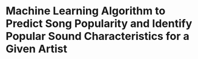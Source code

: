 # Machine Learning Algorithm to Predict Song Popularity and Identify Popular Sound Characteristics for a Given Artist

